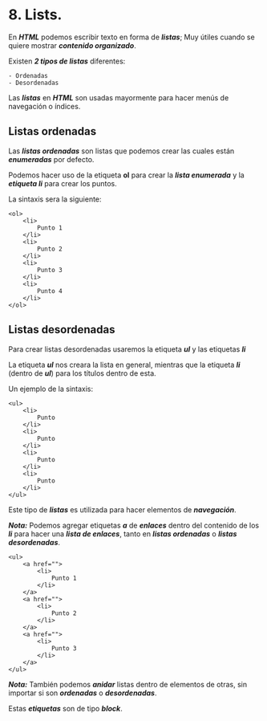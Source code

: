 
# 8. Lists.

En ***HTML*** podemos escribir texto en forma de ***listas***; Muy útiles cuando se quiere mostrar ***contenido organizado***.

Existen ***2 tipos de listas*** diferentes:

	- Ordenadas
	- Desordenadas

Las ***listas*** en ***HTML*** son usadas mayormente para hacer menús de navegación o índices.

## Listas ordenadas

Las ***listas ordenadas*** son listas que podemos crear las cuales están ***enumeradas*** por defecto.

Podemos hacer uso de la etiqueta **ol** para crear la ***lista enumerada*** y la ***etiqueta li*** para crear los puntos.

La sintaxis sera la siguiente:

~~~
<ol>
	<li>
		Punto 1
	</li>
	<li>
		Punto 2
	</li>
	<li>
		Punto 3
	</li>
	<li>
		Punto 4
	</li>
</ol>
~~~

## Listas desordenadas

Para crear listas desordenadas usaremos la etiqueta ***ul*** y las etiquetas ***li***

La etiqueta ***ul*** nos creara la lista en general, mientras que la etiqueta ***li*** (dentro de ***ul***) para los títulos dentro de esta.

Un ejemplo de la sintaxis:

~~~
<ul>
	<li>
		Punto
	</li>
	<li>
		Punto
	</li>
	<li>
		Punto
	</li>
	<li>
		Punto
	</li>
</ul>
~~~

Este tipo de ***listas*** es utilizada para hacer elementos de ***navegación***.

***Nota:*** Podemos agregar etiquetas ***a*** de ***enlaces*** dentro del contenido de los ***li*** para hacer una ***lista de enlaces***, tanto en ***listas ordenadas*** o ***listas desordenadas***.

~~~
<ul>
	<a href="">
		<li>
			Punto 1
		</li>
	</a>
	<a href="">
		<li>
			Punto 2
		</li>
	</a>
	<a href="">
		<li>
			Punto 3
		</li>
	</a>
</ul>
~~~

***Nota:*** También podemos ***anidar*** listas dentro de elementos de otras, sin importar si son ***ordenadas*** o ***desordenadas***.

Estas ***etiquetas*** son de tipo ***block***.
